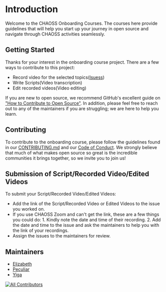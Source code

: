 # Introduction

Welcome to the CHAOSS Onboarding Courses. The courses here provide guidelines that will help you start up your journey in open source and navigate through CHAOSS activities seamlessly.

## Getting Started

Thanks for your interest in the onboarding course project. There are a few ways to contribute to this project:

*   Record video for the selected topics([Isuess](https://github.com/chaoss/education/issues))
*   Write Scripts(Video transcription)
*   Edit recorded videos(Video editing)

If you are new to open source, we recommend GitHub's excellent guide on ["How to Contribute to Open Source"](https://kcd.im/pull-request). In addition, please feel free to reach out to any of the maintainers if you are struggling; we are here to help you learn.

## Contributing

To contribute to the onboarding course, please follow the guidelines found in our [CONTRIBUTING.md](https://github.com/chaoss/education/blob/main/Contributing.md) and our [Code of Conduct](https://github.com/chaoss/.github/blob/main/CODE_OF_CONDUCT.md).   We strongly believe that much of what makes open source so great is the incredible communities it brings together, so we invite you to join us!


## Submission of Script/Recorded Video/Edited Videos 

To submit your Script/Recorded Video/Edited Videos:
- Add the link of the Script/Recorded Video or Edited Videos to the issue you worked on.
- If you use CHAOSS Zoom and can't get the link, these are a few things you could do:
        1. Kindly note the date and time of their recording.
        2. Add the date and time to the issue and ask the maintainers to help you with the link of your recordings.
- Assign the issues to the maintainers for review.


## Maintainers

*   [Elizabeth](https://github.com/ElizabethN)
*   [Peculiar](https://github.com/peculiaruc)
*   [Yiga](https://github.com/yigakpoa)

[![All Contributors](https://img.shields.io/badge/all_contributors-4-orange.svg?style=flat-square)](#contributors-)

<!-- ALL-CONTRIBUTORS-BADGE:END -->
